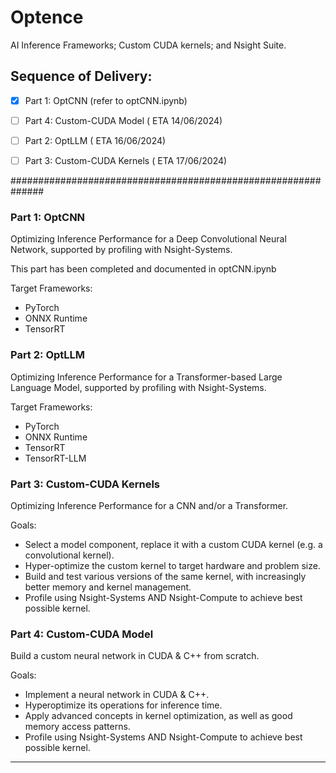 # Optence
AI Inference Frameworks; Custom CUDA kernels; and Nsight Suite.

## Sequence of Delivery:

- [X] Part 1: OptCNN (refer to optCNN.ipynb)

- [ ] Part 4: Custom-CUDA Model ( ETA 14/06/2024)

- [ ] Part 2: OptLLM  ( ETA 16/06/2024)

- [ ] Part 3: Custom-CUDA Kernels ( ETA 17/06/2024)


##############################################################

### Part 1: OptCNN

Optimizing Inference Performance for a Deep Convolutional Neural Network, supported by profiling with Nsight-Systems.

This part has been completed and documented in optCNN.ipynb

Target Frameworks:
- PyTorch 
- ONNX Runtime
- TensorRT

### Part 2: OptLLM

Optimizing Inference Performance for a Transformer-based Large Language Model, supported by profiling with Nsight-Systems.

Target Frameworks:
- PyTorch 
- ONNX Runtime
- TensorRT
- TensorRT-LLM

### Part 3: Custom-CUDA Kernels

Optimizing Inference Performance for a CNN and/or a Transformer.

Goals:
- Select a model component, replace it with a custom CUDA kernel (e.g. a convolutional kernel).
- Hyper-optimize the custom kernel to target hardware and problem size.
- Build and test various versions of the same kernel, with increasingly better memory and kernel management.
- Profile using Nsight-Systems AND Nsight-Compute to achieve best possible kernel.

### Part 4: Custom-CUDA Model

Build a custom neural network in CUDA & C++ from scratch. 

Goals:
- Implement a neural network in CUDA & C++.
- Hyperoptimize its operations for inference time.
- Apply advanced concepts in kernel optimization, as well as good memory access patterns.
- Profile using Nsight-Systems AND Nsight-Compute to achieve best possible kernel.

-----------------------------------------------------------------------------------------------

